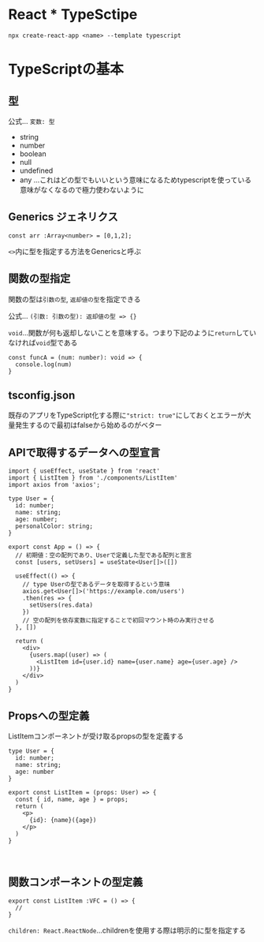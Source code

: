 # React * TypeSctipe

`npx create-react-app <name> --template typescript`

# TypeScriptの基本

## 型

公式... `変数: 型`

- string
- number
- boolean
- null
- undefined
- any ...これはどの型でもいいという意味になるためtypescriptを使っている意味がなくなるので極力使わないように

## Generics ジェネリクス

`const arr :Array<number> = [0,1,2];`

`<>`内に型を指定する方法をGenericsと呼ぶ

## 関数の型指定

関数の型は`引数の型`, `返却値の型`を指定できる

公式... `(引数: 引数の型): 返却値の型 => {}`

`void`...関数が何も返却しないことを意味する。つまり下記のように`return`していなければ`void`型である

```tsx
const funcA = (num: number): void => {
  console.log(num)
}
```

## tsconfig.json

既存のアプリをTypeScript化する際に`"strict: true"`にしておくとエラーが大量発生するので最初はfalseから始めるのがベター

## APIで取得するデータへの型宣言

```tsx
import { useEffect, useState } from 'react'
import { ListItem } from './components/ListItem'
import axios from 'axios';

type User = {
  id: number;
  name: string;
  age: number;
  personalColor: string;
}

export const App = () => {
  // 初期値：空の配列であり、Userで定義した型である配列と宣言
  const [users, setUsers] = useState<User[]>([])

  useEffect(() => {
    // type Userの型であるデータを取得するという意味
    axios.get<User[]>('https://example.com/users')
    .then(res => {
      setUsers(res.data)
    })
    // 空の配列を依存変数に指定することで初回マウント時のみ実行させる
  }, [])

  return (
    <div>
      {users.map((user) => (
        <ListItem id={user.id} name={user.name} age={user.age} />
      ))}
    </div>
  )
}
```

## Propsへの型定義

ListItemコンポーネントが受け取るpropsの型を定義する

```tsx
type User = {
  id: number;
  name: string;
  age: number
}

export const ListItem = (props: User) => {
  const { id, name, age } = props;
  return (
    <p>
      {id}: {name}({age})
    </p>
  )
}
```

<br>

## 関数コンポーネントの型定義

```tsx
export const ListItem :VFC = () => {
  //
}
```

`children: React.ReactNode`...childrenを使用する際は明示的に型を指定する

